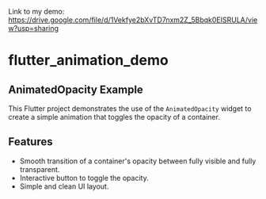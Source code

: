 Link to my demo:  https://drive.google.com/file/d/1Vekfye2bXvTD7nxm2Z_5Bbqk0EISRULA/view?usp=sharing 




# flutter_animation_demo

## AnimatedOpacity Example

This Flutter project demonstrates the use of the `AnimatedOpacity` widget to create a simple animation that toggles the opacity of a container.

## Features

- Smooth transition of a container's opacity between fully visible and fully transparent.
- Interactive button to toggle the opacity.
- Simple and clean UI layout.